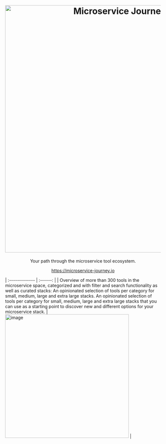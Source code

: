 <h1 align="center">
    <a href="https://microservice-journey.io/" target="_blank">
        <img width="800" alt="Microservice Journey Logo" src="https://github.com/user-attachments/assets/bd3ea414-89fe-4c22-b44e-853fa6e09f97" />
    </a>
</h1>

<p align="center">Your path through the microservice tool ecosystem.</p>

<p align="center">
    <a href="https://microservice-journey.io/" target="_blank">
        https://microservice-journey.io
    </a>
</p>

| :------------- | :------: |
| Overview of more than 300 tools in the microservice space, categorized and with filter and search functionality as well as curated stacks: An opinionated selection of tools per category for small, medium, large and extra large stacks. An opinionated selection of tools per category for small, medium, large and extra large stacks that you can use as a starting point to discover new and different options for your microservice stack. | <img width="400" alt="image" src="https://github.com/user-attachments/assets/0377a45f-2e0b-463a-ba06-5766c68ea884" /> |
